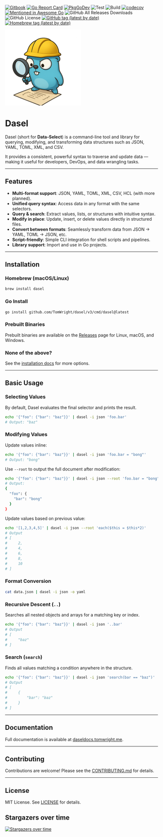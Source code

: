[![Gitbook](https://badges.aleen42.com/src/gitbook_1.svg)](https://daseldocs.tomwright.me)
[![Go Report Card](https://goreportcard.com/badge/github.com/tomwright/dasel/v3)](https://goreportcard.com/report/github.com/tomwright/dasel/v3)
[![PkgGoDev](https://pkg.go.dev/badge/github.com/tomwright/dasel)](https://pkg.go.dev/github.com/tomwright/dasel/v3)
![Test](https://github.com/TomWright/dasel/workflows/Test/badge.svg)
![Build](https://github.com/TomWright/dasel/workflows/Build/badge.svg)
[![codecov](https://codecov.io/gh/TomWright/dasel/branch/master/graph/badge.svg)](https://codecov.io/gh/TomWright/dasel)
[![Mentioned in Awesome Go](https://awesome.re/mentioned-badge.svg)](https://github.com/avelino/awesome-go)
![GitHub All Releases Downloads](https://img.shields.io/github/downloads/TomWright/dasel/total)
![GitHub License](https://img.shields.io/github/license/TomWright/dasel)
[![GitHub tag (latest by date)](https://img.shields.io/github/v/tag/TomWright/dasel?label=latest%20release)](https://github.com/TomWright/dasel/releases/latest)
[![Homebrew tag (latest by date)](https://img.shields.io/homebrew/v/dasel)](https://formulae.brew.sh/formula/dasel)

<img src="./daselgopher.png" alt="drawing" width="250"/>

# Dasel

Dasel (short for **Data-Select**) is a command-line tool and library for querying, modifying, and transforming data structures such as JSON, YAML, TOML, XML, and CSV.

It provides a consistent, powerful syntax to traverse and update data — making it useful for developers, DevOps, and data wrangling tasks.

---

## Features

* **Multi-format support**: JSON, YAML, TOML, XML, CSV, HCL (with more planned).
* **Unified query syntax**: Access data in any format with the same selectors.
* **Query & search**: Extract values, lists, or structures with intuitive syntax.
* **Modify in place**: Update, insert, or delete values directly in structured files.
* **Convert between formats**: Seamlessly transform data from JSON → YAML, TOML → JSON, etc.
* **Script-friendly**: Simple CLI integration for shell scripts and pipelines.
* **Library support**: Import and use in Go projects.

---

## Installation

### Homebrew (macOS/Linux)

```sh
brew install dasel
```

### Go Install

```sh
go install github.com/TomWright/dasel/v3/cmd/dasel@latest
```

### Prebuilt Binaries

Prebuilt binaries are available on the [Releases](https://github.com/TomWright/dasel/releases) page for Linux, macOS, and Windows.

### None of the above?

See the [installation docs](https://daseldocs.tomwright.me/getting-started/installation) for more options.

---

## Basic Usage

### Selecting Values

By default, Dasel evaluates the final selector and prints the result.

```sh
echo '{"foo": {"bar": "baz"}}' | dasel -i json 'foo.bar'
# Output: "baz"
```

### Modifying Values

Update values inline:

```sh
echo '{"foo": {"bar": "baz"}}' | dasel -i json 'foo.bar = "bong"'
# Output: "bong"
```

Use `--root` to output the full document after modification:

```sh
echo '{"foo": {"bar": "baz"}}' | dasel -i json --root 'foo.bar = "bong"'
# Output:
{
  "foo": {
    "bar": "bong"
  }
}
```

Update values based on previous value:

```sh
echo '[1,2,3,4,5]' | dasel -i json --root 'each($this = $this*2)'
# Output
# [
#     2,
#     4,
#     6,
#     8,
#     10
# ]
```

### Format Conversion

```sh
cat data.json | dasel -i json -o yaml
```

### Recursive Descent (`..`)

Searches all nested objects and arrays for a matching key or index.

```sh
echo '{"foo": {"bar": "baz"}}' | dasel -i json '..bar'
# Output
# [
#     "baz"
# ]

```

### Search (`search`)

Finds all values matching a condition anywhere in the structure.

```sh
echo '{"foo": {"bar": "baz"}}' | dasel -i json 'search(bar == "baz")'
# Output
# [
#     {
#         "bar": "baz"
#     }
# ]

```

---

## Documentation

Full documentation is available at [daseldocs.tomwright.me](https://daseldocs.tomwright.me).

---

## Contributing

Contributions are welcome! Please see the [CONTRIBUTING.md](./CONTRIBUTING.md) for details.

---

## License

MIT License. See [LICENSE](./LICENSE) for details.

## Stargazers over time

[![Stargazers over time](https://starchart.cc/TomWright/dasel.svg)](https://starchart.cc/TomWright/dasel)
